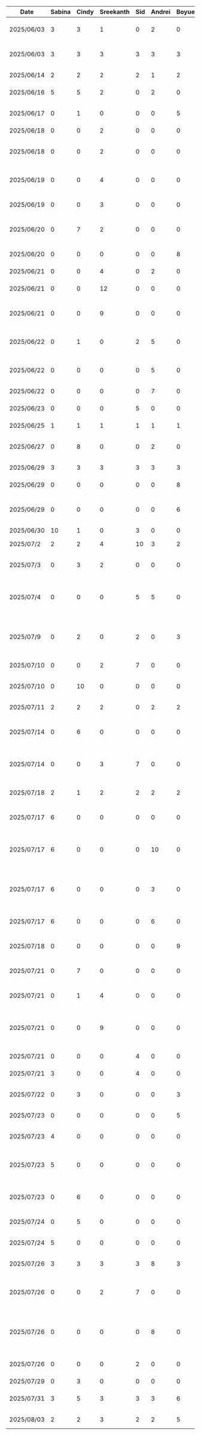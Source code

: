 | Date       | Sabina | Cindy | Sreekanth | Sid | Andrei | Boyue | Task                                                        |
|------------|--------|-------|-----------|-----|--------|-------|-------------------------------------------------------------|
| 2025/06/03 | 3      | 3     | 1         | 0   | 2      | 0     | Figma Wireframe Design                                      |
| 2025/06/03 | 3      | 3     | 3         | 3   | 3      | 3     | D1: Proposal Document and Presentation                      |
| 2025/06/14 | 2      | 2     | 2         | 2   | 1      | 2     | D2: Buddy Team Eval                                         |
| 2025/06/16 | 5      | 5     | 2         | 0   | 2      | 0     | Figma High Fidelity                                         |
| 2025/06/17 | 0      | 1     | 0         | 0   | 0      | 5     | Home and Pantry Base Layout                                 |
| 2025/06/18 | 0      | 0     | 2         | 0   | 0      | 0     | Login UI                                                    |
| 2025/06/18 | 0      | 0     | 2         | 0   | 0      | 0     | Login, Register and Home Screen Navigation                  |
| 2025/06/19 | 0      | 0     | 4         | 0   | 0      | 0     | Registration UI and Updated Login UI                        |
| 2025/06/19 | 0      | 0     | 3         | 0   | 0      | 0     | Validations for Login and Registration                      |
| 2025/06/20 | 0      | 7     | 2         | 0   | 0      | 0     | UI for Home, Search, Pantry, Notification                   |
| 2025/06/20 | 0      | 0     | 0         | 0   | 0      | 8     | Pantry Database Setup and Integration                       |
| 2025/06/21 | 0      | 0     | 4         | 0   | 2      | 0     | FireStore Setup                                             |
| 2025/06/21 | 0      | 0     | 12        | 0   | 0      | 0     | Login Backend and Functionality                             |
| 2025/06/21 | 0      | 0     | 9         | 0   | 0      | 0     | Register Backend and Functionality                          |
| 2025/06/22 | 0      | 1     | 0         | 2   | 5      | 0     | Camera and Food Recognition Setup                           |
| 2025/06/22 | 0      | 0     | 0         | 0   | 5      | 0     | Gemini API Setup and Integration                            |
| 2025/06/22 | 0      | 0     | 0         | 0   | 7      | 0     | AI Item classifier Functionality                            |
| 2025/06/23 | 0      | 0     | 0         | 5   | 0      | 0     | Camera Dialogue                                             |
| 2025/06/25 | 1      | 1     | 1         | 1   | 1      | 1     | D3: Prototype Demo                                          |
| 2025/06/27 | 0      | 8     | 0         | 0   | 2      | 0     | UI for Item, Recipe, EditItem and Filter                    |
| 2025/06/29 | 3      | 3     | 3         | 3   | 3      | 3     | D3: Prototype Document                                      |
| 2025/06/29 | 0      | 0     | 0         | 0   | 0      | 8     | Recipe Database                                             |
| 2025/06/29 | 0      | 0     | 0         | 0   | 0      | 6     | Search Functionality on Home and Pantry                     |
| 2025/06/30 | 10     | 1     | 0         | 3   | 0      | 0     | Settings UI                                                 |
| 2025/07/2  | 2      | 2     | 4         | 10  | 3      | 2     | Cleanup and Debugging                                       |
| 2025/07/3  | 0      | 3     | 2         | 0   | 0      | 0     | Login and Register UI Replacement                           |
| 2025/07/4  | 0      | 0     | 0         | 5   | 5      | 0     | Camera, Database and Pantry Debugging for Demo              |
| 2025/07/9  | 0      | 2     | 0         | 2   | 0      | 3     | Camera, Database and Pantry Debugging for Demo              |
| 2025/07/10 | 0      | 0     | 2         | 7   | 0      | 0     | Scrolling and Optimization                                  |
| 2025/07/10 | 0      | 10    | 0         | 0   | 0      | 0     | Item Database and Filter Setup and Integration              |
| 2025/07/11 | 2      | 2     | 2         | 0   | 2      | 2     | D4: Architecture Style Examples                             |
| 2025/07/14 | 0      | 6     | 0         | 0   | 0      | 0     | Partial Item Image DB Integration and Log setup             |
| 2025/07/14 | 0      | 0     | 3         | 7   | 0      | 0     | Search functionality, scrolling optimization                |
| 2025/07/18 | 2      | 1     | 2         | 2   | 2      | 2     | D5: Design Pattern Examples                                 |
| 2025/07/17 | 6      | 0     | 0         | 0   | 0      | 0     | Update Username functionality                               |
| 2025/07/17 | 6      | 0     | 0         | 0   | 10     | 0     | AI Recipe Generation Functionality for Pantry population    |
| 2025/07/17 | 6      | 0     | 0         | 0   | 3      | 0     | Human in the loop functionality for AI actions implementation |
| 2025/07/17 | 6      | 0     | 0         | 0   | 6      | 0     | AI Recipe & Identification UI Design                        |
| 2025/07/18 | 0      | 0     | 0         | 0   | 0      | 9     | Upload Initial Data and Images for Recipe                   |
| 2025/07/21 | 0      | 7     | 0         | 0   | 0      | 0     | Image Database and Minor Feature changes                    |
| 2025/07/21 | 0      | 1     | 4         | 0   | 0      | 0     | Forgot Password UI and Notification                         |
| 2025/07/21 | 0      | 0     | 9         | 0   | 0      | 0     | Forgot Password Backend and Email Notification              |
| 2025/07/21 | 0      | 0     | 0         | 4   | 0      | 0     | Search Loading Spinner                                      |
| 2025/07/21 | 3      | 0     | 0         | 4   | 0      | 0     | Update email functionality                                  |
| 2025/07/22 | 0      | 3     | 0         | 0   | 0      | 3     | Minor UI and database changes/debugs                        |
| 2025/07/23 | 0      | 0     | 0         | 0   | 0      | 5     | Nutrition Analyzer Setup                                    |
| 2025/07/23 | 4      | 0     | 0         | 0   | 0      | 0     | Update email functionality + debugging                      |
| 2025/07/23 | 5      | 0     | 0         | 0   | 0      | 0     | Update password from settings functionality                 |
| 2025/07/23 | 0      | 6     | 0         | 0   | 0      | 0     | Image debugging and added local image db                    |
| 2025/07/24 | 0      | 5     | 0         | 0   | 0      | 0     | Debugging and feature fixes                                 |
| 2025/07/24 | 5      | 0     | 0         | 0   | 0      | 0     | Debugging settings page and fixes                           |
| 2025/07/26 | 3      | 3     | 3         | 3   | 8      | 3     | Final demo preparation                                      |
| 2025/07/26 | 0      | 0     | 2         | 7   | 0      | 0     | Database Loading Optimization, update loading screen        |
| 2025/07/26 | 0      | 0     | 0         | 0   | 8      | 0     | Firebase AI config & demo environment toggle functionality  |
| 2025/07/26 | 0      | 0     | 0         | 2   | 0      | 0     | Fix recipes database parsing                                |
| 2025/07/29 | 0      | 3     | 0         | 0   | 0      | 0     | Demo Video                                                  |
| 2025/07/31 | 3      | 5     | 3         | 3   | 3      | 6     | D6: Arch + Design Document                                  |
| 2025/08/03 | 2      | 2     | 3         | 2   | 2      | 5     | D7: Final Status Report                                     |
